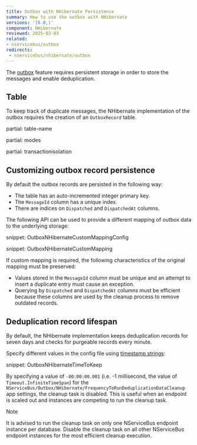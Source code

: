 ```yaml
---
title: Outbox with NHibernate Persistence
summary: How to use the outbox with NHibernate
versions: '[6.0,)'
component: NHibernate
reviewed: 2025-02-03
related:
- nservicebus/outbox
redirects:
 - nservicebus/nhibernate/outbox
---
```


The [outbox](/nservicebus/outbox) feature requires persistent storage in order to store the messages and enable deduplication.

## Table

To keep track of duplicate messages, the NHibernate implementation of the outbox requires the creation of an `OutboxRecord` table.

partial: table-name

partial: modes

partial: transactionisolation

## Customizing outbox record persistence

By default the outbox records are persisted in the following way:

- The table has an auto-incremented integer primary key.
- The `MessageId` column has a unique index.
- There are indices on `Dispatched` and `DispatchedAt` columns.

The following API can be used to provide a different mapping of outbox data to the underlying storage:

snippet: OutboxNHibernateCustomMappingConfig

snippet: OutboxNHibernateCustomMapping

If custom mapping is required, the following characteristics of the original mapping must be preserved:

- Values stored in the `MessageId` column must be unique and an attempt to insert a duplicate entry must cause an exception.
- Querying by `Dispatched` and `DispatchedAt` columns must be efficient because these columns are used by the cleanup process to remove outdated records.

## Deduplication record lifespan

By default, the NHibernate implementation keeps deduplication records for seven days and checks for purgeable records every minute.

Specify different values in the config file using [timestamp strings](https://docs.microsoft.com/en-us/dotnet/standard/base-types/standard-timespan-format-strings):

snippet: OutboxNHibernateTimeToKeep

By specifying a value of `-00:00:00.001` (i.e. -1 millisecond, the value of `Timeout.InfiniteTimeSpan`) for the `NServiceBus/Outbox/NHibernate/FrequencyToRunDeduplicationDataCleanup` app settings, the cleanup task is disabled. This is useful when an endpoint is scaled out and instances are competing to run the cleanup task.

> [!NOTE]
> It is advised to run the cleanup task on only one NServiceBus endpoint instance per database. Disable the cleanup task on all other NServiceBus endpoint instances for the most efficient cleanup execution.

